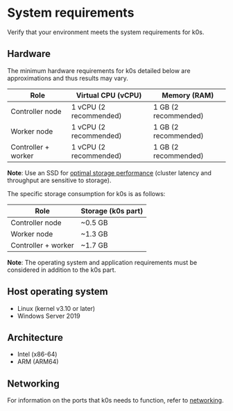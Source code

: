# System requirements

Verify that your environment meets the system requirements for k0s.

## Hardware

The minimum hardware requirements for k0s detailed below are approximations and
thus results may vary.

| Role                | Virtual CPU (vCPU)     | Memory (RAM)           |
|---------------------|------------------------|------------------------|
| Controller node     | 1 vCPU (2 recommended) | 1 GB (2 recommended)   |
| Worker node         | 1 vCPU (2 recommended) | 1 GB (2 recommended)   |
| Controller + worker | 1 vCPU (2 recommended) | 1 GB (2 recommended)   |

**Note**: Use an SSD for [optimal storage performance](https://etcd.io/docs/current/op-guide/performance/) (cluster
latency and throughput are sensitive to storage).

The specific storage consumption for k0s is as follows:

| Role                 | Storage (k0s part) |
|----------------------|--------------------|
| Controller node      | ~0.5 GB            |
| Worker node          | ~1.3 GB            |
| Controller + worker  | ~1.7 GB            |

**Note**: The operating system and application requirements must be considered
in addition to the k0s part.

## Host operating system

- Linux (kernel v3.10 or later)
- Windows Server 2019

## Architecture

- Intel (x86-64)
- ARM (ARM64)

## Networking

For information on the ports that k0s needs to function, refer to [networking](networking.md).

